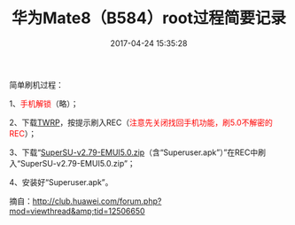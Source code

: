 ﻿---
title: 华为Mate8（B584）root过程简要记录
tags:
  - mate8
  - mate8 root
  - 华为
id: 482
categories:
  - 燕衔春泥
abbrlink: 50115
date: 2017-04-24 15:35:28
---

简单刷机过程：

1、<span style="color: rgb(255, 0, 0);">手机解锁</span>（略）；

2、下载[TWRP](https://pan.baidu.com/s/1o8yQk0i)，按提示刷入REC（<span style="color: rgb(255, 0, 0);">注意先关闭找回手机功能，刷5.0不解密的REC</span>）；

3、下载“[SuperSU-v2.79-EMUI5.0.zip](https://pan.baidu.com/s/1eSwyH0Y)（含“<span style="font-size: 14px;">Superuser.apk”</span>）”在REC中刷入“SuperSU-v2.79-EMUI5.0.zip”；

4、安装好“Superuser.apk”。

摘自：http://club.huawei.com/forum.php?mod=viewthread&amp;tid=12506650